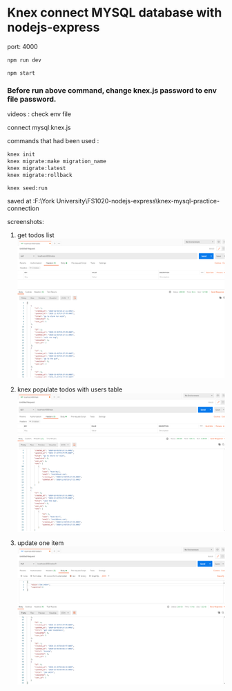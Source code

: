# Knex connect MYSQL database with nodejs-express

port: 4000

```
npm run dev
```

```
npm start
```

### Before run above command, change knex.js password to env file password.

videos : check env file

connect mysql:knex.js

commands that had been used :

```
knex init
knex migrate:make migration_name
knex migrate:latest
knex migrate:rollback
```

```
knex seed:run
```

saved at :F:\York University\FS1020-nodejs-express\knex-mysql-practice-connection

screenshots:

1. get todos list
   ![](2020-12-01-14-48-31.png)

2. knex populate todos with users table
   ![](2020-12-01-14-49-39.png)

3. update one item
   ![](2020-12-01-14-50-37.png)
